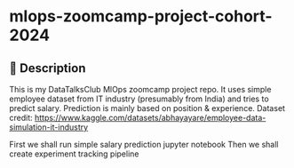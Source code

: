 # mlops-zoomcamp-project-cohort-2024
## 📝 Description
This is my DataTalksClub MlOps zoomcamp project repo. 
It uses simple employee dataset from IT industry (presumably from India) and tries to predict salary. 
Prediction is mainly based on position & experience.
Dataset credit: https://www.kaggle.com/datasets/abhayayare/employee-data-simulation-it-industry

First we shall run simple salary prediction jupyter notebook
Then we shall create experiment tracking pipeline